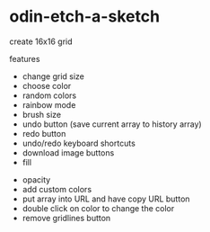 # odin-etch-a-sketch

create 16x16 grid

features

* change grid size
* choose color
* random colors
* rainbow mode
* brush size
* undo button (save current array to history array)
* redo button
* undo/redo keyboard shortcuts
* download image buttons
* fill
- opacity
- add custom colors
- put array into URL and have copy URL button
- double click on color to change the color
- remove gridlines button